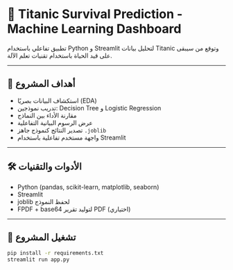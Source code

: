 ﻿# 🚢 Titanic Survival Prediction - Machine Learning Dashboard

تطبيق تفاعلي باستخدام Python و Streamlit لتحليل بيانات Titanic وتوقع من سيبقى على قيد الحياة باستخدام تقنيات تعلم الآلة.

---

## 📌 أهداف المشروع
- استكشاف البيانات بصريًا (EDA)
- تدريب نموذجين: Decision Tree و Logistic Regression
- مقارنة الأداء بين النماذج
- عرض الرسوم البيانية التفاعلية
- تصدير النتائج كنموذج جاهز `.joblib`
- واجهة مستخدم تفاعلية باستخدام Streamlit

---

## 🛠️ الأدوات والتقنيات
- Python (pandas, scikit-learn, matplotlib, seaborn)
- Streamlit
- joblib لحفظ النموذج
- FPDF + base64 لتوليد تقرير PDF (اختياري)

---

## 🚀 تشغيل المشروع

```bash
pip install -r requirements.txt
streamlit run app.py
